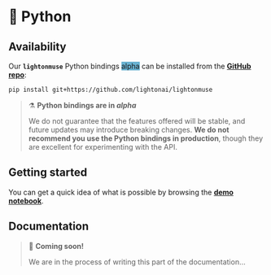 # 🐍 Python

## Availability 

Our **`lightonmuse`** Python bindings <span style="background-color: #68B1D0">alpha</span> can be installed from the 
**[GitHub repo](https://github.com/lightonai/lightonmuse)**:

```bash title="Installing Python bindings with pip"
pip install git+https://github.com/lightonai/lightonmuse
```

> ⚗️ **Python bindings are in *alpha***
>
>We do not guarantee that the features offered will be stable, and future updates may introduce breaking changes. **We do
not recommend you use the Python bindings in production**, though they are excellent for experimenting with the API.

## Getting started

You can get a quick idea of what is possible by browsing the 
**[demo notebook](https://github.com/lightonai/lightonmuse/blob/master/examples/demo_notebook.ipynb)**.

## Documentation

> 🚧 **Coming soon!**
>
>We are in the process of writing this part of the documentation...